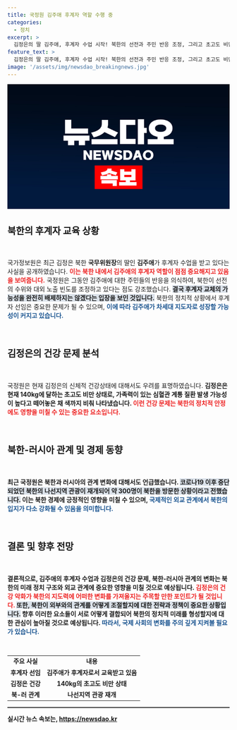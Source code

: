 ```yaml
---
title: 국정원 김주애 후계자 역할 수행 중
categories:
  - 정치
excerpt: >
  김정은의 딸 김주애, 후계자 수업 시작! 북한의 선전과 주민 반응 조정, 그리고 초고도 비만 상태의 김 위원장이 겪을 심혈관 건강 우려까지, 긴장감을 고조시키는 북한의 최신 소식이 전해졌다. 클릭해 자세히 알아보세요!
feature_text: >
  김정은의 딸 김주애, 후계자 수업 시작! 북한의 선전과 주민 반응 조정, 그리고 초고도 비만 상태의 김 위원장이 겪을 심혈관 건강 우려까지, 긴장감을 고조시키는 북한의 최신 소식이 전해졌다. 클릭해 자세히 알아보세요!
image: '/assets/img/newsdao_breakingnews.jpg'
---
```


<p><img src="/assets/img/newsdao_breakingnews.jpg" alt="ontimetimes 속보" /></p>

<h2 data-ke-size="size26">북한의 후계자 교육 상황</h2>

<p data-ke-size="size16">&nbsp;</p>

<p>국가정보원은 최근 김정은 북한 <b>국무위원장</b>의 딸인 <b>김주애</b>가 후계자 수업을 받고 있다는 사실을 공개하였습니다. <b><span style="color: #ee2323;">이는 북한 내에서 김주애의 후계자 역할이 점점 중요해지고 있음을 보여줍니다.</span></b> 국정원은 그동안 김주애에 대한 주민들의 반응을 의식하여, 북한이 선전의 수위와 대외 노출 빈도를 조정하고 있다는 점도 강조했습니다. <b><span style="background-color: #21538527;">결국 후계자 교체의 가능성을 완전히 배제하지는 않겠다는 입장을 보인 것입니다.</span></b> 북한의 정치적 상황에서 후계자 선임은 중요한 문제가 될 수 있으며, <b><span style="color: #1a5490;">이에 따라 김주애가 차세대 지도자로 성장할 가능성이 커지고 있습니다.</span></b> </p></p>

<p data-ke-size="size16">&nbsp;</p>

<h2 data-ke-size="size26">김정은의 건강 문제 분석</h2>

<p data-ke-size="size16">&nbsp;</p>

<p>국정원은 현재 김정은의 신체적 건강상태에 대해서도 우려를 표명하였습니다. <b>김정은은 현재 140kg에 달하는 <b>초고도 비만 상태</b>로, 가족력이 있는 심혈관 계통 질환 발생 가능성이 높다고 떼어놓은 채 색까지 비춰 나타냈습니다. <b><span style="color: #ee2323;">이런 건강 문제는 북한의 정치적 안정에도 영향을 미칠 수 있는 중요한 요소입니다.</span></b> </p></p>

<p data-ke-size="size16">&nbsp;</p>

<h2 data-ke-size="size26">북한-러시아 관계 및 경제 동향</h2>

<p data-ke-size="size16">&nbsp;</p>

<p>최근 국정원은 북한과 러시아의 관계 변화에 대해서도 언급했습니다. <b><span style="background-color: #21538527;">코로나19 이후 중단되었던 북한의 나선지역 관광이 재개되어 약 300명이 북한을 방문한 상황이라고 전했습니다.</span></b> 이는 북한 경제에 긍정적인 영향을 미칠 수 있으며, <b><span style="color: #1a5490;">국제적인 외교 관계에서 북한의 입지가 다소 강화될 수 있음을 의미합니다.</span></b> </p></p>

<p data-ke-size="size16">&nbsp;</p>

<h2 data-ke-size="size26">결론 및 향후 전망</h2>

<p data-ke-size="size16">&nbsp;</p>

<p>결론적으로, 김주애의 후계자 수업과 김정은의 건강 문제, 북한-러시아 관계의 변화는 북한의 미래 정치 구조와 외교 관계에 중요한 영향을 미칠 것으로 예상됩니다. <b><span style="color: #ee2323;">김정은의 건강 악화가 북한의 지도력에 어떠한 변화를 가져올지는 주목할 만한 포인트가 될 것입니다.</span></b> <b><span style="background-color: #21538527;">또한, 북한이 외부와의 관계를 어떻게 조절할지에 대한 전략과 정책이 중요한 상황입니다.</span></b> 향후 이러한 요소들이 서로 어떻게 결합되어 북한의 정치적 미래를 형성할지에 대한 관심이 높아질 것으로 예상됩니다. <b><span style="color: #1a5490;">따라서, 국제 사회의 변화를 주의 깊게 지켜볼 필요가 있습니다.</span></b> </p></p>

<p data-ke-size="size16">&nbsp;</p>

<table style="border-collapse: collapse; width: 100%;">
    <tbody>
        <tr>
            <td style="text-align: center; height: 17px;"><b>주요 사실</b></td>
            <td style="text-align: center; height: 17px;"><b>내용</b></td>
        </tr>
        <tr>
            <td style="text-align: center; height: 17px;"><b>후계자 선임</b></td>
            <td style="text-align: center; height: 17px;">김주애가 후계자로서 교육받고 있음</td>
        </tr>
        <tr>
            <td style="text-align: center; height: 17px;"><b>김정은 건강</b></td>
            <td style="text-align: center; height: 17px;">140kg의 초고도 비만 상태</td>
        </tr>
        <tr>
            <td style="text-align: center; height: 17px;"><b>북-러 관계</b></td>
            <td style="text-align: center; height: 17px;">나선지역 관광 재개</td>
        </tr>
    </tbody>
</table>

<hr style="height: 2px; background-color: #333;"/>
실시간 뉴스 속보는, <a href="https://newsdao.kr" rel="dofollow">https://newsdao.kr</a>


